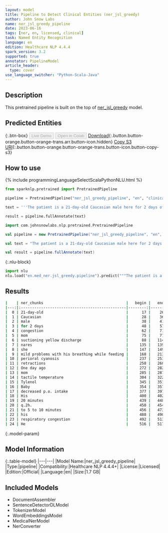 ```yaml
---
layout: model
title: Pipeline to Detect Clinical Entities (ner_jsl_greedy)
author: John Snow Labs
name: ner_jsl_greedy_pipeline
date: 2023-06-16
tags: [ner, en, licensed, clinical]
task: Named Entity Recognition
language: en
edition: Healthcare NLP 4.4.4
spark_version: 3.2
supported: true
annotator: PipelineModel
article_header:
  type: cover
use_language_switcher: "Python-Scala-Java"
---
```


## Description

This pretrained pipeline is built on the top of [ner_jsl_greedy](https://nlp.johnsnowlabs.com/2021/06/24/ner_jsl_greedy_en.html) model.

## Predicted Entities



{:.btn-box}
<button class="button button-orange" disabled>Live Demo</button>
<button class="button button-orange" disabled>Open in Colab</button>
[Download](https://s3.amazonaws.com/auxdata.johnsnowlabs.com/clinical/models/ner_jsl_greedy_pipeline_en_4.4.4_3.2_1686950964344.zip){:.button.button-orange.button-orange-trans.arr.button-icon.hidden}
[Copy S3 URI](s3://auxdata.johnsnowlabs.com/clinical/models/ner_jsl_greedy_pipeline_en_4.4.4_3.2_1686950964344.zip){:.button.button-orange.button-orange-trans.button-icon.button-copy-s3}

## How to use

<div class="tabs-box" markdown="1">
{% include programmingLanguageSelectScalaPythonNLU.html %}

```python
from sparknlp.pretrained import PretrainedPipeline

pipeline = PretrainedPipeline("ner_jsl_greedy_pipeline", "en", "clinical/models")

text = '''The patient is a 21-day-old Caucasian male here for 2 days of congestion - mom has been suctioning yellow discharge from the patient's nares, plus she has noticed some mild problems with his breathing while feeding (but negative for any perioral cyanosis or retractions). One day ago, mom also noticed a tactile temperature and gave the patient Tylenol. Baby also has had some decreased p.o. intake. His normal breast-feeding is down from 20 minutes q.2h. to 5 to 10 minutes secondary to his respiratory congestion. He sleeps well, but has been more tired and has been fussy over the past 2 days. The parents noticed no improvement with albuterol treatments given in the ER. His urine output has also decreased; normally he has 8 to 10 wet and 5 dirty diapers per 24 hours, now he has down to 4 wet diapers per 24 hours. Mom denies any diarrhea. His bowel movements are yellow colored and soft in nature.'''

result = pipeline.fullAnnotate(text)
```
```scala
import com.johnsnowlabs.nlp.pretrained.PretrainedPipeline

val pipeline = new PretrainedPipeline("ner_jsl_greedy_pipeline", "en", "clinical/models")

val text = "The patient is a 21-day-old Caucasian male here for 2 days of congestion - mom has been suctioning yellow discharge from the patient's nares, plus she has noticed some mild problems with his breathing while feeding (but negative for any perioral cyanosis or retractions). One day ago, mom also noticed a tactile temperature and gave the patient Tylenol. Baby also has had some decreased p.o. intake. His normal breast-feeding is down from 20 minutes q.2h. to 5 to 10 minutes secondary to his respiratory congestion. He sleeps well, but has been more tired and has been fussy over the past 2 days. The parents noticed no improvement with albuterol treatments given in the ER. His urine output has also decreased; normally he has 8 to 10 wet and 5 dirty diapers per 24 hours, now he has down to 4 wet diapers per 24 hours. Mom denies any diarrhea. His bowel movements are yellow colored and soft in nature."

val result = pipeline.fullAnnotate(text)
```


{:.nlu-block}
```python
import nlu
nlu.load("en.med_ner.jsl_greedy.pipeline").predict("""The patient is a 21-day-old Caucasian male here for 2 days of congestion - mom has been suctioning yellow discharge from the patient's nares, plus she has noticed some mild problems with his breathing while feeding (but negative for any perioral cyanosis or retractions). One day ago, mom also noticed a tactile temperature and gave the patient Tylenol. Baby also has had some decreased p.o. intake. His normal breast-feeding is down from 20 minutes q.2h. to 5 to 10 minutes secondary to his respiratory congestion. He sleeps well, but has been more tired and has been fussy over the past 2 days. The parents noticed no improvement with albuterol treatments given in the ER. His urine output has also decreased; normally he has 8 to 10 wet and 5 dirty diapers per 24 hours, now he has down to 4 wet diapers per 24 hours. Mom denies any diarrhea. His bowel movements are yellow colored and soft in nature.""")
```

</div>

## Results

```bash
|    | ner_chunks                                     |   begin |   end | ner_label                    |   confidence |
|---:|:-----------------------------------------------|--------:|------:|:-----------------------------|-------------:|
|  0 | 21-day-old                                     |      17 |    26 | Age                          |     0.9817   |
|  1 | Caucasian                                      |      28 |    36 | Race_Ethnicity               |     0.9998   |
|  2 | male                                           |      38 |    41 | Gender                       |     0.9922   |
|  3 | for 2 days                                     |      48 |    57 | Duration                     |     0.6968   |
|  4 | congestion                                     |      62 |    71 | Symptom                      |     0.875    |
|  5 | mom                                            |      75 |    77 | Gender                       |     0.8156   |
|  6 | suctioning yellow discharge                    |      88 |   114 | Symptom                      |     0.2697   |
|  7 | nares                                          |     135 |   139 | External_body_part_or_region |     0.6216   |
|  8 | she                                            |     147 |   149 | Gender                       |     0.9965   |
|  9 | mild problems with his breathing while feeding |     168 |   213 | Symptom                      |     0.444029 |
| 10 | perioral cyanosis                              |     237 |   253 | Symptom                      |     0.3283   |
| 11 | retractions                                    |     258 |   268 | Symptom                      |     0.957    |
| 12 | One day ago                                    |     272 |   282 | RelativeDate                 |     0.646267 |
| 13 | mom                                            |     285 |   287 | Gender                       |     0.692    |
| 14 | tactile temperature                            |     304 |   322 | Symptom                      |     0.20765  |
| 15 | Tylenol                                        |     345 |   351 | Drug                         |     0.9951   |
| 16 | Baby                                           |     354 |   357 | Age                          |     0.981    |
| 17 | decreased p.o. intake                          |     377 |   397 | Symptom                      |     0.437375 |
| 18 | His                                            |     400 |   402 | Gender                       |     0.999    |
| 19 | 20 minutes                                     |     439 |   448 | Duration                     |     0.20415  |
| 20 | q.2h.                                          |     450 |   454 | Frequency                    |     0.6406   |
| 21 | to 5 to 10 minutes                             |     456 |   473 | Duration                     |     0.12444  |
| 22 | his                                            |     488 |   490 | Gender                       |     0.9904   |
| 23 | respiratory congestion                         |     492 |   513 | Symptom                      |     0.5294   |
| 24 | He                                             |     516 |   517 | Gender                       |     0.9989   |
```

{:.model-param}
## Model Information

{:.table-model}
|---|---|
|Model Name:|ner_jsl_greedy_pipeline|
|Type:|pipeline|
|Compatibility:|Healthcare NLP 4.4.4+|
|License:|Licensed|
|Edition:|Official|
|Language:|en|
|Size:|1.7 GB|

## Included Models

- DocumentAssembler
- SentenceDetectorDLModel
- TokenizerModel
- WordEmbeddingsModel
- MedicalNerModel
- NerConverter